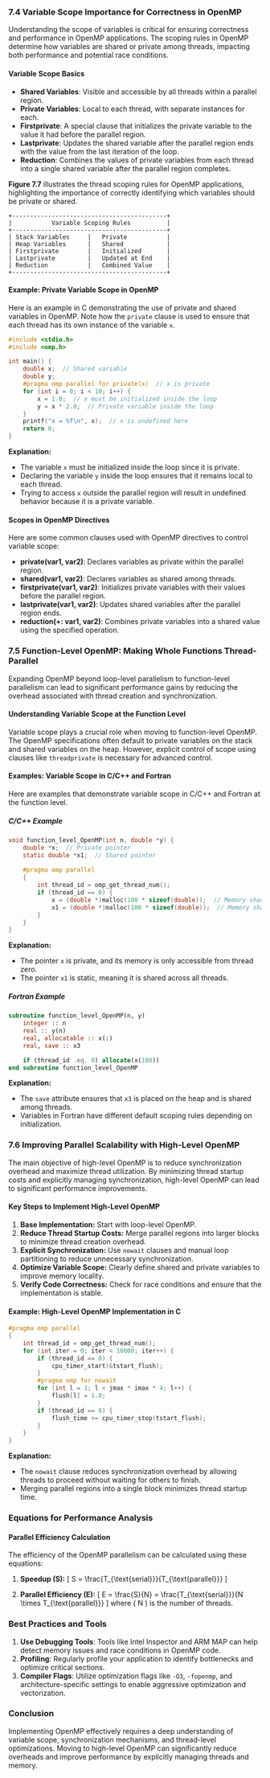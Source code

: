 ### **7.4 Variable Scope Importance for Correctness in OpenMP**

Understanding the scope of variables is critical for ensuring correctness and performance in OpenMP applications. The scoping rules in OpenMP determine how variables are shared or private among threads, impacting both performance and potential race conditions.

#### **Variable Scope Basics**

- **Shared Variables**: Visible and accessible by all threads within a parallel region.
- **Private Variables**: Local to each thread, with separate instances for each.
- **Firstprivate**: A special clause that initializes the private variable to the value it had before the parallel region.
- **Lastprivate**: Updates the shared variable after the parallel region ends with the value from the last iteration of the loop.
- **Reduction**: Combines the values of private variables from each thread into a single shared variable after the parallel region completes.

**Figure 7.7** illustrates the thread scoping rules for OpenMP applications, highlighting the importance of correctly identifying which variables should be private or shared.

```ascii
+-------------------------------------------+
|           Variable Scoping Rules          |
+-------------------------------------------+
| Stack Variables     |   Private           |
| Heap Variables      |   Shared            |
| Firstprivate        |   Initialized       |
| Lastprivate         |   Updated at End    |
| Reduction           |   Combined Value    |
+-------------------------------------------+
```

#### **Example: Private Variable Scope in OpenMP**

Here is an example in C demonstrating the use of private and shared variables in OpenMP. Note how the `private` clause is used to ensure that each thread has its own instance of the variable `x`.

```c
#include <stdio.h>
#include <omp.h>

int main() {
    double x;  // Shared variable
    double y;
    #pragma omp parallel for private(x)  // x is private
    for (int i = 0; i < 10; i++) {
        x = 1.0;  // x must be initialized inside the loop
        y = x * 2.0;  // Private variable inside the loop
    }
    printf("x = %f\n", x);  // x is undefined here
    return 0;
}
```

**Explanation:**
- The variable `x` must be initialized inside the loop since it is private.
- Declaring the variable `y` inside the loop ensures that it remains local to each thread.
- Trying to access `x` outside the parallel region will result in undefined behavior because it is a private variable.

#### **Scopes in OpenMP Directives**

Here are some common clauses used with OpenMP directives to control variable scope:

- **private(var1, var2)**: Declares variables as private within the parallel region.
- **shared(var1, var2)**: Declares variables as shared among threads.
- **firstprivate(var1, var2)**: Initializes private variables with their values before the parallel region.
- **lastprivate(var1, var2)**: Updates shared variables after the parallel region ends.
- **reduction(+: var1, var2)**: Combines private variables into a shared value using the specified operation.

### **7.5 Function-Level OpenMP: Making Whole Functions Thread-Parallel**

Expanding OpenMP beyond loop-level parallelism to function-level parallelism can lead to significant performance gains by reducing the overhead associated with thread creation and synchronization.

#### **Understanding Variable Scope at the Function Level**

Variable scope plays a crucial role when moving to function-level OpenMP. The OpenMP specifications often default to private variables on the stack and shared variables on the heap. However, explicit control of scope using clauses like `threadprivate` is necessary for advanced control.

#### **Examples: Variable Scope in C/C++ and Fortran**

Here are examples that demonstrate variable scope in C/C++ and Fortran at the function level.

##### **C/C++ Example**

```c
void function_level_OpenMP(int n, double *y) {
    double *x;  // Private pointer
    static double *x1;  // Shared pointer
    
    #pragma omp parallel
    {
        int thread_id = omp_get_thread_num();
        if (thread_id == 0) {
            x = (double *)malloc(100 * sizeof(double));  // Memory shared
            x1 = (double *)malloc(100 * sizeof(double));  // Memory shared and accessible to all threads
        }
    }
}
```

**Explanation:**
- The pointer `x` is private, and its memory is only accessible from thread zero.
- The pointer `x1` is static, meaning it is shared across all threads.

##### **Fortran Example**

```fortran
subroutine function_level_OpenMP(n, y)
    integer :: n
    real :: y(n)
    real, allocatable :: x(:)
    real, save :: x3

    if (thread_id .eq. 0) allocate(x(100))
end subroutine function_level_OpenMP
```

**Explanation:**
- The `save` attribute ensures that `x3` is placed on the heap and is shared among threads.
- Variables in Fortran have different default scoping rules depending on initialization.

### **7.6 Improving Parallel Scalability with High-Level OpenMP**

The main objective of high-level OpenMP is to reduce synchronization overhead and maximize thread utilization. By minimizing thread startup costs and explicitly managing synchronization, high-level OpenMP can lead to significant performance improvements.

#### **Key Steps to Implement High-Level OpenMP**

1. **Base Implementation:** Start with loop-level OpenMP.
2. **Reduce Thread Startup Costs:** Merge parallel regions into larger blocks to minimize thread creation overhead.
3. **Explicit Synchronization:** Use `nowait` clauses and manual loop partitioning to reduce unnecessary synchronization.
4. **Optimize Variable Scope:** Clearly define shared and private variables to improve memory locality.
5. **Verify Code Correctness:** Check for race conditions and ensure that the implementation is stable.

#### **Example: High-Level OpenMP Implementation in C**

```c
#pragma omp parallel
{
    int thread_id = omp_get_thread_num();
    for (int iter = 0; iter < 10000; iter++) {
        if (thread_id == 0) {
            cpu_timer_start(&tstart_flush);
        }
        #pragma omp for nowait
        for (int l = 1; l < jmax * imax * 4; l++) {
            flush[l] = 1.0;
        }
        if (thread_id == 0) {
            flush_time += cpu_timer_stop(tstart_flush);
        }
    }
}
```

**Explanation:**
- The `nowait` clause reduces synchronization overhead by allowing threads to proceed without waiting for others to finish.
- Merging parallel regions into a single block minimizes thread startup time.

### **Equations for Performance Analysis**

#### **Parallel Efficiency Calculation**

The efficiency of the OpenMP parallelism can be calculated using these equations:

1. **Speedup (S):**
   \[
   S = \frac{T_{\text{serial}}}{T_{\text{parallel}}}
   \]

2. **Parallel Efficiency (E):**
   \[
   E = \frac{S}{N} = \frac{T_{\text{serial}}}{N \times T_{\text{parallel}}}
   \]
   where \( N \) is the number of threads.

### **Best Practices and Tools**

1. **Use Debugging Tools**: Tools like Intel Inspector and ARM MAP can help detect memory issues and race conditions in OpenMP code.
2. **Profiling**: Regularly profile your application to identify bottlenecks and optimize critical sections.
3. **Compiler Flags**: Utilize optimization flags like `-O3`, `-fopenmp`, and architecture-specific settings to enable aggressive optimization and vectorization.

### **Conclusion**

Implementing OpenMP effectively requires a deep understanding of variable scope, synchronization mechanisms, and thread-level optimizations. Moving to high-level OpenMP can significantly reduce overheads and improve performance by explicitly managing threads and memory.